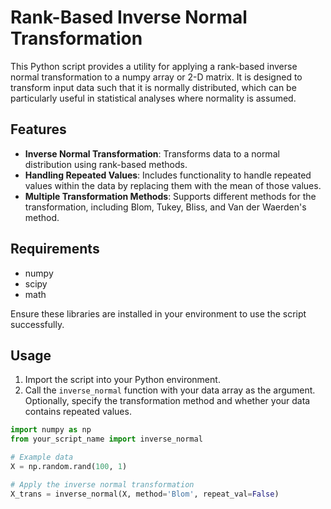 # Rank-Based Inverse Normal Transformation

This Python script provides a utility for applying a rank-based inverse normal transformation to a numpy array or 2-D matrix. It is designed to transform input data such that it is normally distributed, which can be particularly useful in statistical analyses where normality is assumed.

## Features

- **Inverse Normal Transformation**: Transforms data to a normal distribution using rank-based methods.
- **Handling Repeated Values**: Includes functionality to handle repeated values within the data by replacing them with the mean of those values.
- **Multiple Transformation Methods**: Supports different methods for the transformation, including Blom, Tukey, Bliss, and Van der Waerden's method.

## Requirements

- numpy
- scipy
- math

Ensure these libraries are installed in your environment to use the script successfully.

## Usage

1. Import the script into your Python environment.
2. Call the `inverse_normal` function with your data array as the argument. Optionally, specify the transformation method and whether your data contains repeated values.

```python
import numpy as np
from your_script_name import inverse_normal

# Example data
X = np.random.rand(100, 1)

# Apply the inverse normal transformation
X_trans = inverse_normal(X, method='Blom', repeat_val=False)
